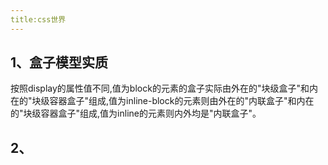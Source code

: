 ```yaml
---
title:css世界
---
```


## 1、盒子模型实质
按照display的属性值不同,值为block的元素的盒子实际由外在的"块级盒子"和内在的"块级容器盒子"组成,值为inline-block的元素则由外在的"内联盒子"和内在的"块级容器盒子"组成,值为inline的元素则内外均是"内联盒子"。

## 2、